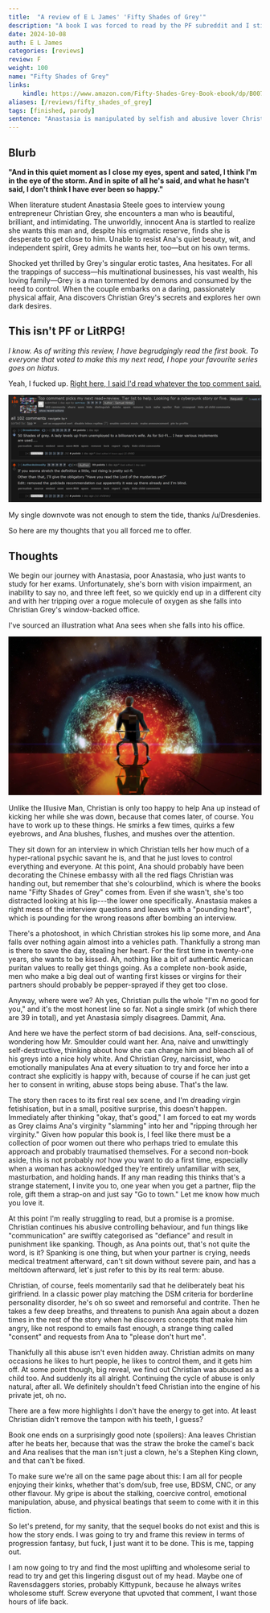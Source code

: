```yaml
---
title:  "A review of E L James' 'Fifty Shades of Grey'"
description: "A book I was forced to read by the PF subreddit and I still haven't forgiven them for it."
date: 2024-10-08
auth: E L James
categories: [reviews]
review: F
weight: 100
name: "Fifty Shades of Grey"
links:
    kindle: https://www.amazon.com/Fifty-Shades-Grey-Book-ebook/dp/B007J4T2G8
aliases: [/reviews/fifty_shades_of_grey]
tags: [finished, parody]
sentence: "Anastasia is manipulated by selfish and abusive lover Christian Grey"
---
```




## Blurb

**"And in this quiet moment as I close my eyes, spent and sated, I think I'm in the eye of the storm. And in spite of all he's said, and what he hasn't said, I don't think I have ever been so happy."**

When literature student Anastasia Steele goes to interview young entrepreneur Christian Grey, she encounters a man who is beautiful, brilliant, and intimidating. The unworldly, innocent Ana is startled to realize she wants this man and, despite his enigmatic reserve, finds she is desperate to get close to him. Unable to resist Ana's quiet beauty, wit, and independent spirit, Grey admits he wants her, too—but on his own terms.

Shocked yet thrilled by Grey's singular erotic tastes, Ana hesitates. For all the trappings of success—his multinational businesses, his vast wealth, his loving family—Grey is a man tormented by demons and consumed by the need to control. When the couple embarks on a daring, passionately physical affair, Ana discovers Christian Grey's secrets and explores her own dark desires.

## This isn't PF or LitRPG!

*I know. As of writing this review, I have begrudgingly read the first book. To everyone that voted to make this my next read, I hope your favourite series goes on hiatus.*

Yeah, I fucked up. [Right here, I said I'd read whatever the top comment said.](https://www.reddit.com/r/ProgressionFantasy/comments/1fvp1z1/top_comment_picks_my_next_readreview_tier_list_to/)

![](screenshot1.png)

My single downvote was not enough to stem the tide, thanks /u/Dresdenies.

So here are my thoughts that you all forced me to offer.


## Thoughts

We begin our journey with Anastasia, poor Anastasia, who just wants to study for her exams. Unfortunately, she's born with vision impairment, an inability to say no, and three left feet, so we quickly end up in a different city and with her tripping over a rogue molecule of oxygen as she falls into Christian Grey's window-backed office.

I've sourced an illustration what Ana sees when she falls into his office.

![](illusive_man.webp?class="img-smaller")

Unlike the Illusive Man, Christian is only too happy to help Ana up instead of kicking her while she was down, because that comes later, of course. You have to work up to these things. He smirks a few times, quirks a few eyebrows, and Ana blushes, flushes, and mushes over the attention.

They sit down for an interview in which Christian tells her how much of a hyper-rational psychic savant he is, and that he just loves to control everything and everyone. At this point, Ana should probably have been decorating the Chinese embassy with all the red flags Christian was handing out, but remember that she's colourblind, which is where the books name "Fifty Shades of Grey" comes from. Even if she wasn't, she's too distracted looking at his lip---the lower one specifically. Anastasia makes a right mess of the interview questions and leaves with a "pounding heart", which is pounding for the wrong reasons after bombing an interview.

There's a photoshoot, in which Christian strokes his lip some more, and Ana falls over nothing again almost into a vehicles path. Thankfully a strong man is there to save the day, stealing her heart. For the first time in twenty-one years, she wants to be kissed. Ah, nothing like a bit of authentic American puritan values to really get things going. As a complete non-book aside, men who make a big deal out of wanting first kisses or virgins for their partners should probably be pepper-sprayed if they get too close.

Anyway, where were we? Ah yes, Christian pulls the whole "I'm no good for you," and it's the most honest line so far. Not a single smirk (of which there are 39 in total), and yet Anastasia simply disagrees. Dammit, Ana.

And here we have the perfect storm of bad decisions. Ana, self-conscious, wondering how Mr. Smoulder could want her. Ana, naive and unwittingly self-destructive, thinking about how she can change him and bleach all of his greys into a nice holy white. And Christian Grey, narcissist, who emotionally manipulates Ana at every situation to try and force her into a contract she explicitly is happy with, because of course if he can just get her to consent in writing, abuse stops being abuse. That's the law.

The story then races to its first real sex scene, and I'm dreading virgin fetishisation, but in a small, positive surprise, this doesn't happen. Immediately after thinking "okay, that's good," I am forced to eat my words as Grey claims Ana's virginity "slamming" into her and "ripping through her virginity." Given how popular this book is, I feel like there must be a collection of poor women out there who perhaps tried to emulate this approach and probably traumatised themselves. For a second non-book aside, this is not probably *not* how you want to do a first time, especially when a woman has acknowledged they're entirely unfamiliar with sex, masturbation, and holding hands. If any man reading this thinks that's a strange statement, I invite you to, one year when you get a partner, flip the role, gift them a strap-on and just say "Go to town." Let me know how much you love it.

At this point I'm really struggling to read, but a promise is a promise. Christian continues his abusive controlling behaviour, and fun things like "communication" are swiftly categorised as "defiance" and result in punishment like spanking. Though, as Ana points out, that's not quite the word, is it? Spanking is one thing, but when your partner is crying, needs medical treatment afterward, can't sit down without severe pain, and has a meltdown afterward, let's just refer to this by its real term: abuse.

Christian, of course, feels momentarily sad that he deliberately beat his girlfriend. In a classic power play matching the DSM criteria for borderline personality disorder, he's oh so sweet and remorseful and contrite. Then he takes a few deep breaths, and threatens to punish Ana again about a dozen times in the rest of the story when he discovers concepts that make him angry, like not respond to emails fast enough, a strange thing called "consent" and requests from Ana to "please don't hurt me".

Thankfully all this abuse isn't even hidden away. Christian admits on many occasions he likes to hurt people, he likes to control them, and it gets him off. At some point though, big reveal, we find out Christian was abused as a child too. And suddenly its all alright. Continuing the cycle of abuse is only natural, after all. We definitely shouldn't feed Christian into the engine of his private jet, oh no.

There are a few more highlights I don't have the energy to get into. At least Christian didn't remove the tampon with his teeth, I guess?

Book one ends on a surprisingly good note (spoilers): Ana leaves Christian after he beats her, because that was the straw the broke the camel's back and Ana realises that the man isn't just a clown, he's a Stephen King clown, and that can't be fixed.

To make sure we're all on the same page about this: I am all for people enjoying their kinks, whether that's dom/sub, free use, BDSM, CNC, or any other flavour. My gripe is about the stalking, coercive control, emotional manipulation, abuse, and physical beatings that seem to come with it in this fiction.

So let's pretend, for my sanity, that the sequel books do not exist and this is how the story ends. I was going to try and frame this review in terms of progression fantasy, but fuck, I just want it to be done. This is me, tapping out.

I am now going to try and find the most uplifting and wholesome serial to read to try and get this lingering disgust out of my head. Maybe one of Ravensdaggers stories, probably Kittypunk, because he always writes wholesome stuff. Screw everyone that upvoted that comment, I want those hours of life back.